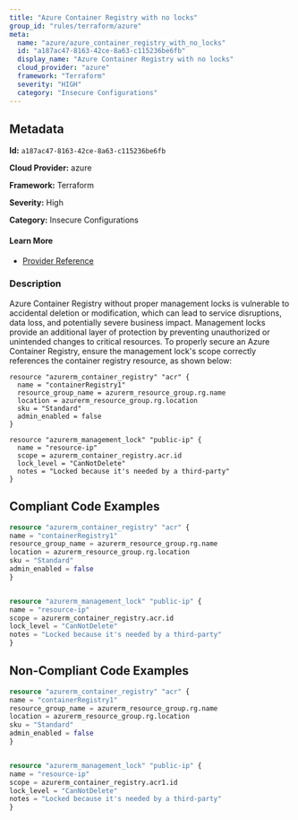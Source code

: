 ```yaml
---
title: "Azure Container Registry with no locks"
group_id: "rules/terraform/azure"
meta:
  name: "azure/azure_container_registry_with_no_locks"
  id: "a187ac47-8163-42ce-8a63-c115236be6fb"
  display_name: "Azure Container Registry with no locks"
  cloud_provider: "azure"
  framework: "Terraform"
  severity: "HIGH"
  category: "Insecure Configurations"
---
```

## Metadata

**Id:** `a187ac47-8163-42ce-8a63-c115236be6fb`

**Cloud Provider:** azure

**Framework:** Terraform

**Severity:** High

**Category:** Insecure Configurations

#### Learn More

 - [Provider Reference](https://registry.terraform.io/providers/hashicorp/azurerm/latest/docs/resources/container_registry)

### Description

 Azure Container Registry without proper management locks is vulnerable to accidental deletion or modification, which can lead to service disruptions, data loss, and potentially severe business impact. Management locks provide an additional layer of protection by preventing unauthorized or unintended changes to critical resources. To properly secure an Azure Container Registry, ensure the management lock's scope correctly references the container registry resource, as shown below:

```
resource "azurerm_container_registry" "acr" {
  name = "containerRegistry1"
  resource_group_name = azurerm_resource_group.rg.name
  location = azurerm_resource_group.rg.location
  sku = "Standard"
  admin_enabled = false
}

resource "azurerm_management_lock" "public-ip" {
  name = "resource-ip"
  scope = azurerm_container_registry.acr.id
  lock_level = "CanNotDelete"
  notes = "Locked because it's needed by a third-party"
}
```


## Compliant Code Examples
```tf
resource "azurerm_container_registry" "acr" {
name = "containerRegistry1"
resource_group_name = azurerm_resource_group.rg.name
location = azurerm_resource_group.rg.location
sku = "Standard"
admin_enabled = false
}


resource "azurerm_management_lock" "public-ip" {
name = "resource-ip"
scope = azurerm_container_registry.acr.id
lock_level = "CanNotDelete"
notes = "Locked because it's needed by a third-party"
}

```
## Non-Compliant Code Examples
```tf
resource "azurerm_container_registry" "acr" {
name = "containerRegistry1"
resource_group_name = azurerm_resource_group.rg.name
location = azurerm_resource_group.rg.location
sku = "Standard"
admin_enabled = false
}


resource "azurerm_management_lock" "public-ip" {
name = "resource-ip"
scope = azurerm_container_registry.acr1.id
lock_level = "CanNotDelete"
notes = "Locked because it's needed by a third-party"
}


```